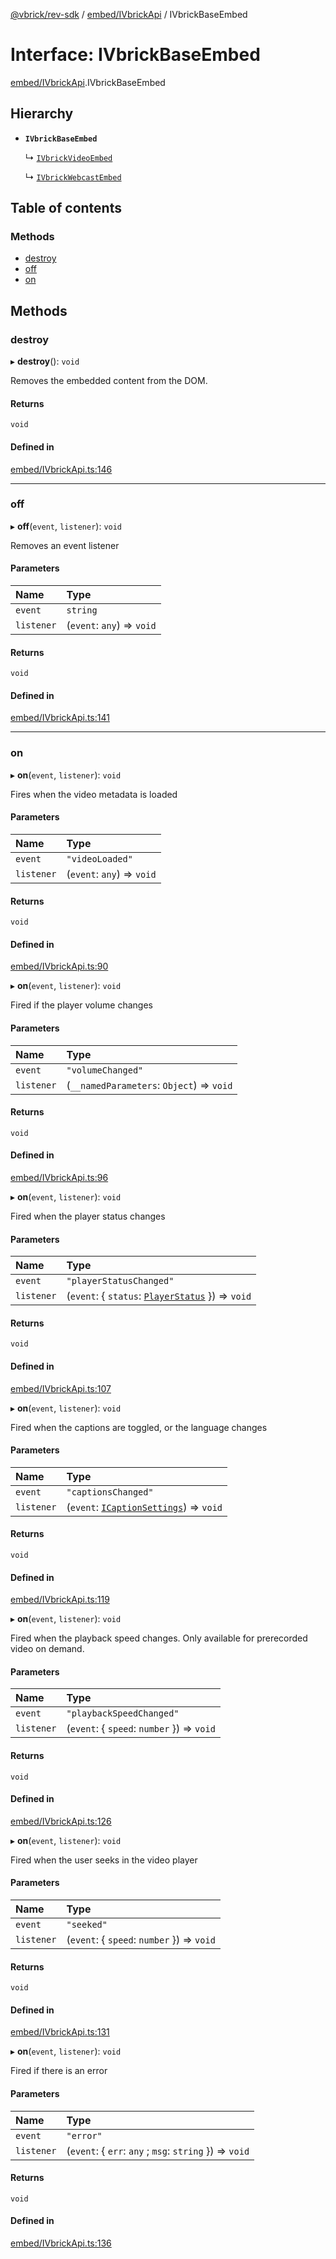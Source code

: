 [@vbrick/rev-sdk](../README.md) / [embed/IVbrickApi](../modules/embed_IVbrickApi.md) / IVbrickBaseEmbed

# Interface: IVbrickBaseEmbed

[embed/IVbrickApi](../modules/embed_IVbrickApi.md).IVbrickBaseEmbed

## Hierarchy

- **`IVbrickBaseEmbed`**

  ↳ [`IVbrickVideoEmbed`](embed_IVbrickApi.IVbrickVideoEmbed.md)

  ↳ [`IVbrickWebcastEmbed`](embed_IVbrickApi.IVbrickWebcastEmbed.md)

## Table of contents

### Methods

- [destroy](embed_IVbrickApi.IVbrickBaseEmbed.md#destroy)
- [off](embed_IVbrickApi.IVbrickBaseEmbed.md#off)
- [on](embed_IVbrickApi.IVbrickBaseEmbed.md#on)

## Methods

### destroy

▸ **destroy**(): `void`

Removes the embedded content from the DOM.

#### Returns

`void`

#### Defined in

[embed/IVbrickApi.ts:146](https://github.com/vbrick/rev-sdk-js/blob/e732619/src/embed/IVbrickApi.ts#L146)

___

### off

▸ **off**(`event`, `listener`): `void`

Removes an event listener

#### Parameters

| Name | Type |
| :------ | :------ |
| `event` | `string` |
| `listener` | (`event`: `any`) => `void` |

#### Returns

`void`

#### Defined in

[embed/IVbrickApi.ts:141](https://github.com/vbrick/rev-sdk-js/blob/e732619/src/embed/IVbrickApi.ts#L141)

___

### on

▸ **on**(`event`, `listener`): `void`

Fires when the video metadata is loaded

#### Parameters

| Name | Type |
| :------ | :------ |
| `event` | ``"videoLoaded"`` |
| `listener` | (`event`: `any`) => `void` |

#### Returns

`void`

#### Defined in

[embed/IVbrickApi.ts:90](https://github.com/vbrick/rev-sdk-js/blob/e732619/src/embed/IVbrickApi.ts#L90)

▸ **on**(`event`, `listener`): `void`

Fired if the player volume changes

#### Parameters

| Name | Type |
| :------ | :------ |
| `event` | ``"volumeChanged"`` |
| `listener` | (`__namedParameters`: `Object`) => `void` |

#### Returns

`void`

#### Defined in

[embed/IVbrickApi.ts:96](https://github.com/vbrick/rev-sdk-js/blob/e732619/src/embed/IVbrickApi.ts#L96)

▸ **on**(`event`, `listener`): `void`

Fired when the player status changes

#### Parameters

| Name | Type |
| :------ | :------ |
| `event` | ``"playerStatusChanged"`` |
| `listener` | (`event`: { `status`: [`PlayerStatus`](../enums/embed_PlayerStatus.PlayerStatus.md)  }) => `void` |

#### Returns

`void`

#### Defined in

[embed/IVbrickApi.ts:107](https://github.com/vbrick/rev-sdk-js/blob/e732619/src/embed/IVbrickApi.ts#L107)

▸ **on**(`event`, `listener`): `void`

Fired when the captions are toggled, or the language changes

#### Parameters

| Name | Type |
| :------ | :------ |
| `event` | ``"captionsChanged"`` |
| `listener` | (`event`: [`ICaptionSettings`](embed_IVbrickApi.ICaptionSettings.md)) => `void` |

#### Returns

`void`

#### Defined in

[embed/IVbrickApi.ts:119](https://github.com/vbrick/rev-sdk-js/blob/e732619/src/embed/IVbrickApi.ts#L119)

▸ **on**(`event`, `listener`): `void`

Fired when the playback speed changes. Only available for prerecorded video on demand.

#### Parameters

| Name | Type |
| :------ | :------ |
| `event` | ``"playbackSpeedChanged"`` |
| `listener` | (`event`: { `speed`: `number`  }) => `void` |

#### Returns

`void`

#### Defined in

[embed/IVbrickApi.ts:126](https://github.com/vbrick/rev-sdk-js/blob/e732619/src/embed/IVbrickApi.ts#L126)

▸ **on**(`event`, `listener`): `void`

Fired when the user seeks in the video player

#### Parameters

| Name | Type |
| :------ | :------ |
| `event` | ``"seeked"`` |
| `listener` | (`event`: { `speed`: `number`  }) => `void` |

#### Returns

`void`

#### Defined in

[embed/IVbrickApi.ts:131](https://github.com/vbrick/rev-sdk-js/blob/e732619/src/embed/IVbrickApi.ts#L131)

▸ **on**(`event`, `listener`): `void`

Fired if there is an error

#### Parameters

| Name | Type |
| :------ | :------ |
| `event` | ``"error"`` |
| `listener` | (`event`: { `err`: `any` ; `msg`: `string`  }) => `void` |

#### Returns

`void`

#### Defined in

[embed/IVbrickApi.ts:136](https://github.com/vbrick/rev-sdk-js/blob/e732619/src/embed/IVbrickApi.ts#L136)
